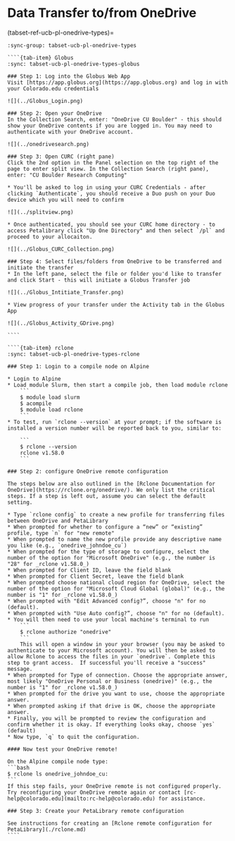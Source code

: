 # Data Transfer to/from OneDrive


(tabset-ref-ucb-pl-onedrive-types)=
`````{tab-set}
:sync-group: tabset-ucb-pl-onedrive-types

````{tab-item} Globus
:sync: tabset-ucb-pl-onedrive-types-globus

### Step 1: Log into the Globus Web App
Visit [https://app.globus.org](https://app.globus.org) and log in with your Colorado.edu credentials

![](../Globus_Login.png)

### Step 2: Open your OneDrive
In the Collection Search, enter: "OneDrive CU Boulder" - this should show your OneDrive contents if you are logged in. You may need to authenticate with your OneDrive account.

![](../onedrivesearch.png)

### Step 3: Open CURC (right pane)
Click the 2nd option in the Panel selection on the top right of the page to enter split view. In the Collection Search (right pane), enter: "CU Boulder Research Computing"

* You'll be asked to log in using your CURC Credentials - after clicking `Authenticate`, you should receive a Duo push on your Duo device which you will need to confirm

![](../splitview.png)

* Once authenticated, you should see your CURC home directory - to access Petalibrary click "Up One Directory" and then select `/pl` and proceed to your allocaiton. 

![](../Globus_CURC_Collection.png)

### Step 4: Select files/folders from OneDrive to be transferred and initiate the transfer
* In the left pane, select the file or folder you'd like to transfer and click Start - this will initiate a Globus Transfer job

![](../Globus_Intitiate_Transfer.png)

* View progress of your transfer under the Activity tab in the Globus App

![](../Globus_Activity_GDrive.png)

````

````{tab-item} rclone
:sync: tabset-ucb-pl-onedrive-types-rclone

### Step 1: Login to a compile node on Alpine

* Login to Alpine
* Load module Slurm, then start a compile job, then load module rclone
	```
	$ module load slurm
	$ acompile
	$ module load rclone
	```
* To test, run `rclone --version` at your prompt; if the software is installed a version number will be reported back to you, similar to:

	```
	$ rclone --version
	rclone v1.58.0
	```

### Step 2: configure OneDrive remote configuration

The steps below are also outlined in the [Rclone Documentation for OneDrive](https://rclone.org/onedrive/). We only list the critical steps. If a step is left out, assume you can select the default setting.

* Type `rclone config` to create a new profile for transferring files between OneDrive and PetaLibrary
* When prompted for whether to configure a “new” or “existing” profile, type `n` for "new remote"
* When prompted to name the new profile provide any descriptive name you like (e.g., `onedrive_johndoe_cu`)
* When prompted for the type of storage to configure, select the number of the option for "Microsoft OneDrive" (e.g., the number is "28" for _rclone v1.58.0_)
* When prompted for Client ID, leave the field blank
* When prompted for Client Secret, leave the field blank
* When prompted choose national cloud region for OneDrive, select the number of the option for "Microsoft Cloud Global (global)" (e.g., the number is "1" for _rclone v1.58.0_)
* When prompted with "Edit Advanced config?”, choose "n" for no (default). 
* When prompted with "Use Auto config?”, choose "n" for no (default). 
* You will then need to use your local machine's terminal to run 
	```
	$ rclone authorize "onedrive"
	```
	This will open a window in your your browser (you may be asked to authenticate to your Microsoft account). You will then be asked to allow Rclone to access the files in your `onedrive`. Complete this step to grant access.  If successful you'll receive a "success" message. 
* When prompted for Type of connection. Choose the appropriate answer, most likely "OneDrive Personal or Business (onedrive)" (e.g., the number is "1" for _rclone v1.58.0_)
* When prompted for the drive you want to use, choose the appropriate answer.
* When prompted asking if that drive is OK, choose the appropriate answer.
* Finally, you will be prompted to review the configuration and confirm whether it is okay. If everything looks okay, choose `yes` (default)
* Now type, `q` to quit the configuration. 

#### Now test your OneDrive remote!

On the Alpine compile node type:
```bash
$ rclone ls onedrive_johndoe_cu:
```
If this step fails, your OneDrive remote is not configured properly. Try reconfiguring your OneDrive remote again or contact [rc-help@colorado.edu](mailto:rc-help@colorado.edu) for assistance.

### Step 3: Create your PetaLibrary remote configuration

See instructions for creating an [Rclone remote configuration for PetaLibrary](./rclone.md)
````

`````
